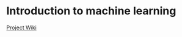 # Introduction to machine learning

[Project Wiki](https://github.com/audiocarnage/introduction-machine-learning/wiki)
